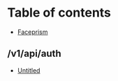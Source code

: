 # Table of contents

* [Faceprism](README.md)

## /v1/api/auth

* [Untitled](v1-api-auth/untitled.md)

